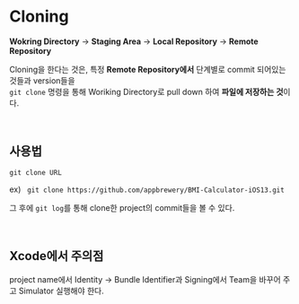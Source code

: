 # Cloning

**Wokring Directory** -> **Staging Area** -> **Local Repository** -> **Remote Repository**  

Cloning을 한다는 것은, 특정 **Remote Repository에서** 단계별로 commit 되어있는 것들과 version들을  
```git clone``` 명령을 통해  Woriking Directory로 pull down 하여 **파일에 저장하는 것**이다.  

<br>

## 사용법 

``` git clone URL ```

ex) ``` git clone https://github.com/appbrewery/BMI-Calculator-iOS13.git```

그 후에 ``` git log ```를 통해 clone한 project의 commit들을 볼 수 있다.  

<br>

## Xcode에서 주의점

project name에서 Identity -> Bundle Identifier과 Signing에서 Team을 바꾸어 주고 Simulator 실행해야 한다.



